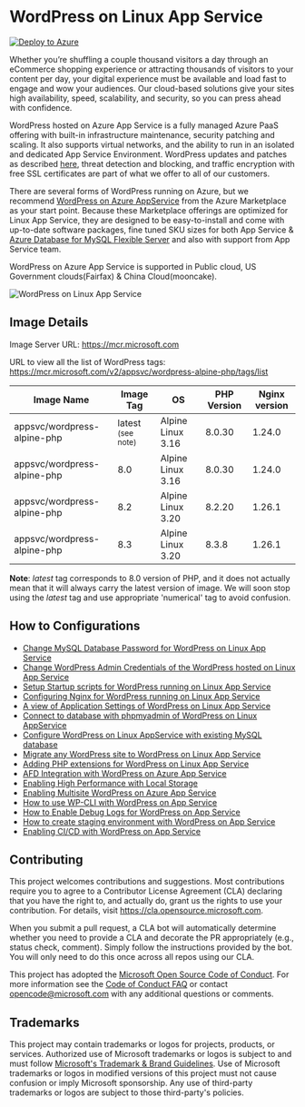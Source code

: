 # WordPress on Linux App Service

[![Deploy to Azure](https://aka.ms/deploytoazurebutton)](https://portal.azure.com/#create/WordPress.WordPress)

Whether you’re shuffling a couple thousand visitors a day through an eCommerce shopping experience or attracting thousands of visitors to your content per day, your digital experience must be available and load fast to engage and wow your audiences. Our cloud-based solutions give your sites high availability, speed, scalability, and security, so you can press ahead with confidence.

WordPress hosted on Azure App Service is a fully managed Azure PaaS offering with built-in infrastructure maintenance, security patching and scaling. It also supports virtual networks, and the ability to run in an isolated and dedicated App Service Environment. WordPress updates and patches as described [here](https://github.com/Azure/wordpress-linux-appservice/blob/main/WordPress/wordpress_auto_updates.md), threat detection and blocking, and traffic encryption with free SSL certificates are part of what we offer to all of our customers.

There are several forms of WordPress running on Azure, but we recommend [WordPress on Azure AppService](https://aka.ms/linux-wordpress) from the Azure Marketplace as your start point. Because these Marketplace offerings are optimized for Linux App Service, they are designed to be easy-to-install and come with up-to-date software packages, fine tuned SKU sizes for both App Service & [Azure Database for MySQL Flexible Server](https://learn.microsoft.com/en-us/azure/mysql/flexible-server/overview) and also with support from App Service team.

WordPress on Azure App Service is supported in Public cloud, US Government clouds(Fairfax) & China Cloud(mooncake).

![WordPress on Linux App Service](https://user-images.githubusercontent.com/15884692/204471285-0350cf5e-4bd3-45c7-a5e0-9234fac9a785.png)

## Image Details
Image Server URL: https://mcr.microsoft.com

URL to view all the list of WordPress tags:  https://mcr.microsoft.com/v2/appsvc/wordpress-alpine-php/tags/list

|Image Name |Image Tag  |OS |PHP Version | Nginx version| 
|-----------|-----------|---|------------|--------------|
|appsvc/wordpress-alpine-php    |latest <sup>(see note)</sup> |Alpine Linux 3.16  |8.0.30  |1.24.0 |
|appsvc/wordpress-alpine-php    |8.0 |Alpine Linux 3.16  |8.0.30  |1.24.0 |
|appsvc/wordpress-alpine-php    |8.2 |Alpine Linux 3.20  |8.2.20   |1.26.1 |
|appsvc/wordpress-alpine-php    |8.3 |Alpine Linux 3.20  |8.3.8   |1.26.1 |

**Note**: *latest* tag corresponds to 8.0 version of PHP, and it does not actually mean that it will always carry the latest version of image. We will soon stop using the *latest* tag and use appropriate 'numerical' tag to avoid confusion.



## How to Configurations

* [Change MySQL Database Password for WordPress on Linux App Service](./WordPress/changing_mysql_database_password.md)
* [Change WordPress Admin Credentials of the WordPress hosted on Linux App Service](./WordPress/changing_wordpress_admin_credentials.md)
* [Setup Startup scripts for WordPress running on Linux App Service](./WordPress/running_post_startup_scripts.md)
* [Configuring Nginx for WordPress running on Linux App Service](./WordPress/configuring_nginx_for_wordpress.md)
* [A view of Application Settings of WordPress on Linux App Service](./WordPress/wordpress_application_settings.md)
* [Connect to database with phpmyadmin of WordPress on Linux AppService](./WordPress/wordpress_phpmyadmin.md)
* [Configure WordPress on Linux AppService with existing MySQL database](./WordPress/using_an_existing_mysql_database.md)
* [Migrate any WordPress site to WordPress on Linux App Service](./WordPress/wordpress_migration_linux_appservices.md)
* [Adding PHP extensions for WordPress on Linux App Service](./WordPress/wordpress_adding_php_extensions.md)
* [AFD Integration with WordPress on Azure App Service](./WordPress/wordpress_afd_configuration.md)
* [Enabling High Performance with Local Storage](./WordPress/enabling_high_performance_with_local_storage.md)
* [Enabling Multisite WordPress on Azure App Service](./WordPress/wordpress_multisite_installation.md)
* [How to use WP-CLI with WordPress on App Service](./WordPress/how_to_use_wpcli_tool.md)
* [How to Enable Debug Logs for WordPress on App Service](./WordPress/enabling_debug_logs_for_wordpress.md)
* [How to create staging environment with WordPress on App Service](./WordPress/wordpress_azure_StageDeployments.md)
* [Enabling CI/CD with WordPress on App Service](./WordPress/wordpress_azure_ci_cd.md)
  
## Contributing

This project welcomes contributions and suggestions.  Most contributions require you to agree to a
Contributor License Agreement (CLA) declaring that you have the right to, and actually do, grant us
the rights to use your contribution. For details, visit <https://cla.opensource.microsoft.com>.

When you submit a pull request, a CLA bot will automatically determine whether you need to provide
a CLA and decorate the PR appropriately (e.g., status check, comment). Simply follow the instructions
provided by the bot. You will only need to do this once across all repos using our CLA.

This project has adopted the [Microsoft Open Source Code of Conduct](https://opensource.microsoft.com/codeofconduct/).
For more information see the [Code of Conduct FAQ](https://opensource.microsoft.com/codeofconduct/faq/) or
contact [opencode@microsoft.com](mailto:opencode@microsoft.com) with any additional questions or comments.

## Trademarks

This project may contain trademarks or logos for projects, products, or services. Authorized use of Microsoft trademarks or logos is subject to and must follow [Microsoft's Trademark & Brand Guidelines](https://www.microsoft.com/en-us/legal/intellectualproperty/trademarks/usage/general).
Use of Microsoft trademarks or logos in modified versions of this project must not cause confusion or imply Microsoft sponsorship.
Any use of third-party trademarks or logos are subject to those third-party's policies.
